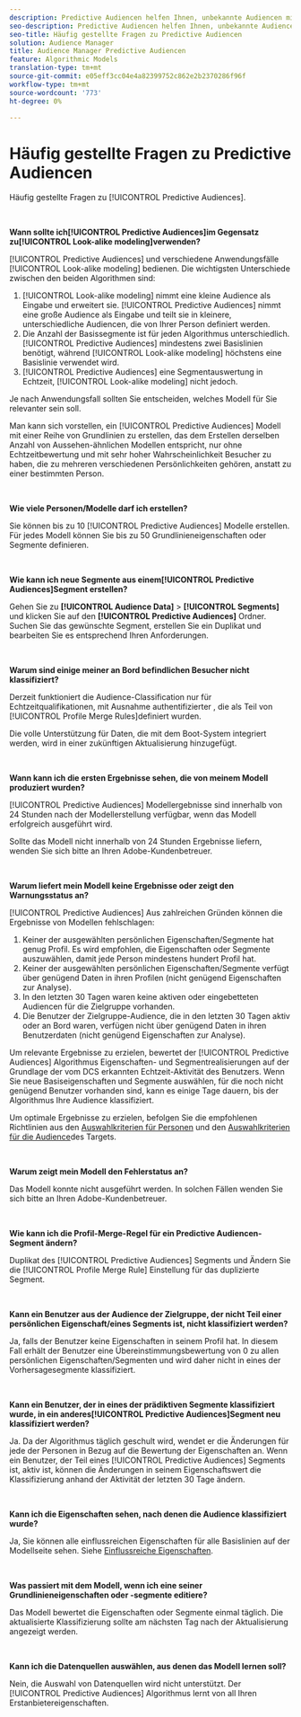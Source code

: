 ```yaml
---
description: Predictive Audiencen helfen Ihnen, unbekannte Audiencen mithilfe der Datenwissenschaft in Echtzeit in verschiedene Personengruppen zu klassifizieren.
seo-description: Predictive Audiencen helfen Ihnen, unbekannte Audiencen mithilfe der Datenwissenschaft in Echtzeit in verschiedene Personengruppen zu klassifizieren.
seo-title: Häufig gestellte Fragen zu Predictive Audiencen
solution: Audience Manager
title: Audience Manager Predictive Audiencen
feature: Algorithmic Models
translation-type: tm+mt
source-git-commit: e05eff3cc04e4a82399752c862e2b2370286f96f
workflow-type: tm+mt
source-wordcount: '773'
ht-degree: 0%

---
```



# Häufig gestellte Fragen zu Predictive Audiencen

Häufig gestellte Fragen zu [!UICONTROL Predictive Audiences].

 

**Wann sollte ich[!UICONTROL Predictive Audiences]im Gegensatz zu[!UICONTROL Look-alike modeling]verwenden?**

[!UICONTROL Predictive Audiences] und verschiedene Anwendungsfälle [!UICONTROL Look-alike modeling] bedienen. Die wichtigsten Unterschiede zwischen den beiden Algorithmen sind:

1. [!UICONTROL Look-alike modeling] nimmt eine kleine Audience als Eingabe und erweitert sie. [!UICONTROL Predictive Audiences] nimmt eine große Audience als Eingabe und teilt sie in kleinere, unterschiedliche Audiencen, die von Ihrer Person definiert werden.
1. Die Anzahl der Basissegmente ist für jeden Algorithmus unterschiedlich. [!UICONTROL Predictive Audiences] mindestens zwei Basislinien benötigt, während [!UICONTROL Look-alike modeling] höchstens eine Basislinie verwendet wird.
1. [!UICONTROL Predictive Audiences] eine Segmentauswertung in Echtzeit, [!UICONTROL Look-alike modeling] nicht jedoch.

Je nach Anwendungsfall sollten Sie entscheiden, welches Modell für Sie relevanter sein soll.

Man kann sich vorstellen, ein [!UICONTROL Predictive Audiences] Modell mit einer Reihe von Grundlinien zu erstellen, das dem Erstellen derselben Anzahl von Aussehen-ähnlichen Modellen entspricht, nur ohne Echtzeitbewertung und mit sehr hoher Wahrscheinlichkeit Besucher zu haben, die zu mehreren verschiedenen Persönlichkeiten gehören, anstatt zu einer bestimmten Person.

 

**Wie viele Personen/Modelle darf ich erstellen?**

Sie können bis zu 10 [!UICONTROL Predictive Audiences] Modelle erstellen. Für jedes Modell können Sie bis zu 50 Grundlinieneigenschaften oder Segmente definieren.

 

**Wie kann ich neue Segmente aus einem[!UICONTROL Predictive Audiences]Segment erstellen?**

Gehen Sie zu **[!UICONTROL Audience Data]** > **[!UICONTROL Segments]** und klicken Sie auf den **[!UICONTROL Predictive Audiences]** Ordner. Suchen Sie das gewünschte Segment, erstellen Sie ein Duplikat und bearbeiten Sie es entsprechend Ihren Anforderungen.

 

**Warum sind einige meiner an Bord befindlichen Besucher nicht klassifiziert?**

Derzeit funktioniert die Audience-Classification nur für Echtzeitqualifikationen, mit Ausnahme authentifizierter , die als Teil von [!UICONTROL Profile Merge Rules]definiert wurden.

Die volle Unterstützung für Daten, die mit dem Boot-System integriert werden, wird in einer zukünftigen Aktualisierung hinzugefügt.

 

**Wann kann ich die ersten Ergebnisse sehen, die von meinem Modell produziert wurden?**

[!UICONTROL Predictive Audiences] Modellergebnisse sind innerhalb von 24 Stunden nach der Modellerstellung verfügbar, wenn das Modell erfolgreich ausgeführt wird.

Sollte das Modell nicht innerhalb von 24 Stunden Ergebnisse liefern, wenden Sie sich bitte an Ihren Adobe-Kundenbetreuer.

 

**Warum liefert mein Modell keine Ergebnisse oder zeigt den Warnungsstatus an?**

[!UICONTROL Predictive Audiences] Aus zahlreichen Gründen können die Ergebnisse von Modellen fehlschlagen:

1. Keiner der ausgewählten persönlichen Eigenschaften/Segmente hat genug Profil. Es wird empfohlen, die Eigenschaften oder Segmente auszuwählen, damit jede Person mindestens hundert Profil hat.
1. Keiner der ausgewählten persönlichen Eigenschaften/Segmente verfügt über genügend Daten in ihren Profilen (nicht genügend Eigenschaften zur Analyse).
1. In den letzten 30 Tagen waren keine aktiven oder eingebetteten Audiencen für die Zielgruppe vorhanden.
1. Die Benutzer der Zielgruppe-Audience, die in den letzten 30 Tagen aktiv oder an Bord waren, verfügen nicht über genügend Daten in ihren Benutzerdaten (nicht genügend Eigenschaften zur Analyse).

Um relevante Ergebnisse zu erzielen, bewertet der [!UICONTROL Predictive Audiences] Algorithmus Eigenschaften- und Segmentrealisierungen auf der Grundlage der vom DCS erkannten Echtzeit-Aktivität des Benutzers. Wenn Sie neue Basiseigenschaften und Segmente auswählen, für die noch nicht genügend Benutzer vorhanden sind, kann es einige Tage dauern, bis der Algorithmus Ihre Audience klassifiziert.

Um optimale Ergebnisse zu erzielen, befolgen Sie die empfohlenen Richtlinien aus den [Auswahlkriterien für Personen](../features/algorithmic-models/predictive-audiences.md#selection-personas) und den [Auswahlkriterien für die Audience](../features/algorithmic-models/predictive-audiences.md#selection-audience)des Targets.

 

**Warum zeigt mein Modell den Fehlerstatus an?**

Das Modell konnte nicht ausgeführt werden. In solchen Fällen wenden Sie sich bitte an Ihren Adobe-Kundenbetreuer.

 

**Wie kann ich die Profil-Merge-Regel für ein Predictive Audiencen-Segment ändern?**

Duplikat des [!UICONTROL Predictive Audiences] Segments und Ändern Sie die [!UICONTROL Profile Merge Rule] Einstellung für das duplizierte Segment.

 

**Kann ein Benutzer aus der Audience der Zielgruppe, der nicht Teil einer persönlichen Eigenschaft/eines Segments ist, nicht klassifiziert werden?**

Ja, falls der Benutzer keine Eigenschaften in seinem Profil hat. In diesem Fall erhält der Benutzer eine Übereinstimmungsbewertung von 0 zu allen persönlichen Eigenschaften/Segmenten und wird daher nicht in eines der Vorhersagesegmente klassifiziert.

 

**Kann ein Benutzer, der in eines der prädiktiven Segmente klassifiziert wurde, in ein anderes[!UICONTROL Predictive Audiences]Segment neu klassifiziert werden?**

Ja. Da der Algorithmus täglich geschult wird, wendet er die Änderungen für jede der Personen in Bezug auf die Bewertung der Eigenschaften an. Wenn ein Benutzer, der Teil eines [!UICONTROL Predictive Audiences] Segments ist, aktiv ist, können die Änderungen in seinem Eigenschaftswert die Klassifizierung anhand der Aktivität der letzten 30 Tage ändern.

 

**Kann ich die Eigenschaften sehen, nach denen die Audience klassifiziert wurde?**

Ja, Sie können alle einflussreichen Eigenschaften für alle Basislinien auf der Modellseite sehen. Siehe [Einflussreiche Eigenschaften](../features/algorithmic-models/predictive-audiences-reporting.md#influential-traits).

 

**Was passiert mit dem Modell, wenn ich eine seiner Grundlinieneigenschaften oder -segmente editiere?**

Das Modell bewertet die Eigenschaften oder Segmente einmal täglich. Die aktualisierte Klassifizierung sollte am nächsten Tag nach der Aktualisierung angezeigt werden.

 

**Kann ich die Datenquellen auswählen, aus denen das Modell lernen soll?**

Nein, die Auswahl von Datenquellen wird nicht unterstützt. Der [!UICONTROL Predictive Audiences] Algorithmus lernt von all Ihren Erstanbietereigenschaften.